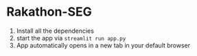 # Rakathon-SEG


1. Install all the dependencies
2. start the app via `streamlit run app.py`
3. App automatically opens in a new tab in your default browser